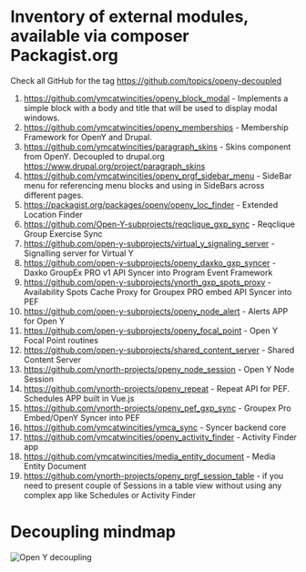 # Inventory of external modules, available via composer Packagist.org

Check all GitHub for the tag https://github.com/topics/openy-decoupled

1. https://github.com/ymcatwincities/openy_block_modal - Implements a simple block with a body and title that will be used to display modal windows.
2. https://github.com/ymcatwincities/openy_memberships - Membership Framework for OpenY and Drupal.
3. https://github.com/ymcatwincities/paragraph_skins - Skins component from OpenY. Decoupled to drupal.org https://www.drupal.org/project/paragraph_skins
4. https://github.com/ymcatwincities/openy_prgf_sidebar_menu - SideBar menu for referencing menu blocks and using in SideBars across different pages.
5. https://packagist.org/packages/openy/openy_loc_finder - Extended Location Finder
6. https://github.com/Open-Y-subprojects/reqclique_gxp_sync - Reqclique Group Exercise Sync
7. https://github.com/open-y-subprojects/virtual_y_signaling_server - Signalling server for Virtual Y
8. https://github.com/open-y-subprojects/openy_daxko_gxp_syncer - Daxko GroupEx PRO v1 API Syncer into Program Event Framework
9. https://github.com/open-y-subprojects/ynorth_gxp_spots_proxy - Availability Spots Cache Proxy for Groupex PRO embed API Syncer into PEF
10. https://github.com/open-y-subprojects/openy_node_alert - Alerts APP for Open Y
11. https://github.com/open-y-subprojects/openy_focal_point - Open Y Focal Point routines
12. https://github.com/open-y-subprojects/shared_content_server - Shared Content Server
13. https://github.com/ynorth-projects/openy_node_session - Open Y Node Session
14. https://github.com/ynorth-projects/openy_repeat - Repeat API for PEF. Schedules APP built in Vue.js
15. https://github.com/ynorth-projects/openy_pef_gxp_sync - Groupex Pro Embed/OpenY Syncer into PEF
16. https://github.com/ymcatwincities/ymca_sync - Syncer backend core
17. https://github.com/ymcatwincities/openy_activity_finder - Activity Finder app
18. https://github.com/ymcatwincities/media_entity_document - Media Entity Document
19. https://github.com/ynorth-projects/openy_prgf_session_table - if you need to present couple of Sessions in a table view without using any complex app like Schedules or Activity Finder


# Decoupling mindmap

![Open Y decoupling](https://user-images.githubusercontent.com/563412/122896510-cec8a600-d351-11eb-9f40-31459837608f.png)
